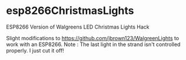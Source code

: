 # esp8266ChristmasLights
ESP8266 Version of Walgreens LED Christmas Lights Hack

Slight modifications to https://github.com/jbrown123/WalgreenLights to work with an ESP8266.  Note : The last light in the strand isn't controlled properly.  I just cut it off!
